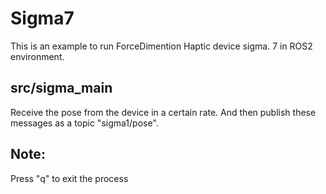 # Sigma7

This is an example to run ForceDimention Haptic device sigma. 7  in ROS2 environment.

## src/sigma_main

Receive the pose from the device in a certain rate. And then publish these messages as a topic "sigma1/pose".

## Note:

Press "q" to exit the process

